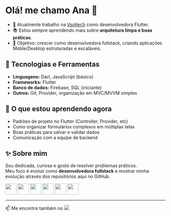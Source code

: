 <h1>Olá! me chamo Ana 👋</h1>

- 🚀 Atualmente trabalho na [Vsoltech](https://vsol.com.br/) como desenvolvedora Flutter.
- 📚 Estou sempre aprendendo mais sobre **arquitetura limpa e boas práticas**.  
- 🎯 Objetivo: crescer como desenvolvedora fullstack, criando aplicações Moble/Desktop estruturadas e escaláveis.  

## 🚀 Tecnologias e Ferramentas
- **Linguagens:** Dart, JavaScript (básico)  
- **Frameworks:** Flutter  
- **Banco de dados:** Firebase, SQL (iniciante)  
- **Outros:** Git, Provider, organização em MVC/MVVM simples 

## 🌱 O que estou aprendendo agora
- Padrões de projeto no Flutter (Controller, Provider, etc)  
- Como organizar formulários complexos em múltiplas telas  
- Boas práticas para salvar e validar dados
- Comunicação com a equipe de backend

## ✨ Sobre mim
Sou dedicada, curiosa e gosto de resolver problemas práticos.  
Meu foco é evoluir como **desenvolvedora fullstack** e mostrar minha evolução através dos repositórios aqui no GitHub.  

<div>
  <img height="35em" src="https://cdn.jsdelivr.net/gh/devicons/devicon/icons/html5/html5-plain.svg" />
  <img height="35em" src="https://cdn.jsdelivr.net/gh/devicons/devicon/icons/css3/css3-plain.svg" />
  <img height="35em" src="https://cdn.jsdelivr.net/gh/devicons/devicon/icons/javascript/javascript-original.svg" />
  <img height="35em" src="https://cdn.jsdelivr.net/gh/devicons/devicon/icons/react/react-original.svg" />
  <img height="35em" src="https://cdn.jsdelivr.net/gh/devicons/devicon/icons/flutter/flutter-original.svg" />
  <img height="35em" src="https://cdn.jsdelivr.net/gh/devicons/devicon@latest/icons/java/java-original.svg" />
</div>


<hr>

<div>
  📫 Me encontre também no <a href="https://www.linkedin.com/in/anacristinadmoura/" target="_blank"><img src="https://img.shields.io/badge/LinkedIn-0077B5?style=for-the-badge&logo=linkedin&logoColor=white"></a>
</div>
